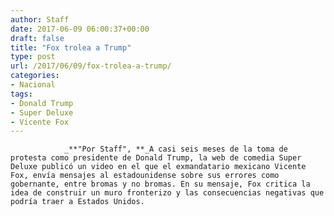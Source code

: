 ```yaml
---
author: Staff
date: 2017-06-09 06:00:37+00:00
draft: false
title: "Fox trolea a Trump"
type: post
url: /2017/06/09/fox-trolea-a-trump/
categories:
- Nacional
tags:
- Donald Trump
- Super Deluxe
- Vicente Fox
---
```



				_**"Por Staff", **_A casi seis meses de la toma de protesta como presidente de Donald Trump, la web de comedia Super Deluxe publicó un video en el que el exmandatario mexicano Vicente Fox, envía mensajes al estadounidense sobre sus errores como gobernante, entre bromas y no bromas. En su mensaje, Fox critica la idea de construir un muro fronterizo y las consecuencias negativas que podría traer a Estados Unidos.

		
